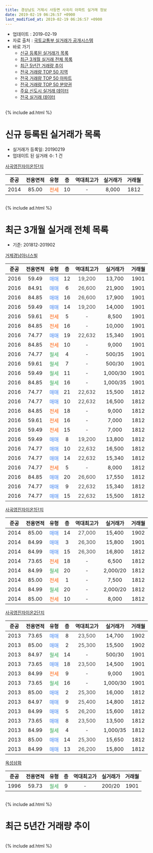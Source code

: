 ```yaml
---
title: 경상남도 거제시 사등면 사곡리 아파트 실거래 정보
date: 2019-02-19 06:26:57 +0900
last_modified_at: 2019-02-19 06:26:57 +0900
---
```


* 업데이트 : 2019-02-19
* 자료 출처 : [국토교통부 실거래가 공개시스템](http://rt.molit.go.kr)
* 바로 가기
    * [신규 등록된 실거래가 목록](#신규-등록된-실거래가-목록)
    * [최근 3개월 실거래 전체 목록](#최근-3개월-실거래-전체-목록)
    * [최근 5년간 거래량 추이](#최근-5년간-거래량-추이)
    * [전국 거래량 TOP 50 지역](https://inasie.github.io/apt-trade-info/최근-3개월-전국에서-가장-거래가-많이-발생한-지역)
    * [전국 거래량 TOP 50 아파트](https://inasie.github.io/apt-trade-info/최근-3개월-전국에서-가장-거래가-많이-발생한-아파트)
    * [전국 거래량 TOP 50 분양권](https://inasie.github.io/apt-trade-info/최근-3개월-전국에서-가장-거래가-많이-발생한-분양권)
    * [주요 신도시 실거래 데이터](https://inasie.github.io/apt-trade-info/주요-신도시)
    * [전국 실거래 데이터](https://inasie.github.io/apt-trade-info/전국)
<br>
{% include ad.html %}
<br>

# 신규 등록된 실거래가 목록
* 실거래가 등록일: 20190219
* 업데이트 된 실거래 수: 1 건


[사곡영진자이온1단지](https://search.naver.com/search.naver?query=%EA%B2%BD%EC%83%81%EB%82%A8%EB%8F%84+%EA%B1%B0%EC%A0%9C%EC%8B%9C+%EC%82%AC%EB%93%B1%EB%A9%B4+%EC%82%AC%EA%B3%A1%EB%A6%AC+%EC%82%AC%EA%B3%A1%EC%98%81%EC%A7%84%EC%9E%90%EC%9D%B4%EC%98%A81%EB%8B%A8%EC%A7%80)

|준공|전용면적|유형|층|역대최고가|실거래가|거래월|
|:---:|:---:|:---:|:---:|:---:|:---:|:---:|
|2014|85.00|<span style="color:#ff5a00">전세</span>|10|<span style="color:#444444">-</span>|8,000|1812|


<br>
{% include ad.html %}
<br>

# 최근 3개월 실거래 전체 목록
* 기준: 201812-201902


[거제경남아너스빌](https://search.naver.com/search.naver?query=%EA%B2%BD%EC%83%81%EB%82%A8%EB%8F%84+%EA%B1%B0%EC%A0%9C%EC%8B%9C+%EC%82%AC%EB%93%B1%EB%A9%B4+%EC%82%AC%EA%B3%A1%EB%A6%AC+%EA%B1%B0%EC%A0%9C%EA%B2%BD%EB%82%A8%EC%95%84%EB%84%88%EC%8A%A4%EB%B9%8C)

|준공|전용면적|유형|층|역대최고가|실거래가|거래월|
|:---:|:---:|:---:|:---:|:---:|:---:|:---:|
|2016|59.49|<span style="color:#4285f3">매매</span>|12|<span style="color:#444444">19,200</span>|13,700|1901|
|2016|84.91|<span style="color:#4285f3">매매</span>|6|<span style="color:#444444">26,600</span>|21,900|1901|
|2016|84.85|<span style="color:#4285f3">매매</span>|16|<span style="color:#444444">26,600</span>|17,900|1901|
|2016|59.49|<span style="color:#4285f3">매매</span>|14|<span style="color:#444444">19,200</span>|14,000|1901|
|2016|59.61|<span style="color:#ff5a00">전세</span>|5|<span style="color:#444444">-</span>|8,500|1901|
|2016|84.85|<span style="color:#ff5a00">전세</span>|16|<span style="color:#444444">-</span>|10,000|1901|
|2016|74.77|<span style="color:#4285f3">매매</span>|19|<span style="color:#444444">22,632</span>|15,340|1901|
|2016|84.85|<span style="color:#ff5a00">전세</span>|10|<span style="color:#444444">-</span>|9,000|1901|
|2016|74.77|<span style="color:#34a853">월세</span>|4|<span style="color:#444444">-</span>|500/35|1901|
|2016|59.61|<span style="color:#34a853">월세</span>|7|<span style="color:#444444">-</span>|500/30|1901|
|2016|59.49|<span style="color:#34a853">월세</span>|11|<span style="color:#444444">-</span>|1,000/30|1901|
|2016|84.85|<span style="color:#34a853">월세</span>|16|<span style="color:#444444">-</span>|1,000/35|1901|
|2016|74.77|<span style="color:#4285f3">매매</span>|21|<span style="color:#444444">22,632</span>|15,500|1812|
|2016|74.77|<span style="color:#4285f3">매매</span>|10|<span style="color:#444444">22,632</span>|16,500|1812|
|2016|84.85|<span style="color:#ff5a00">전세</span>|18|<span style="color:#444444">-</span>|9,000|1812|
|2016|59.61|<span style="color:#ff5a00">전세</span>|16|<span style="color:#444444">-</span>|7,000|1812|
|2016|59.49|<span style="color:#ff5a00">전세</span>|15|<span style="color:#444444">-</span>|7,000|1812|
|2016|59.49|<span style="color:#4285f3">매매</span>|8|<span style="color:#444444">19,200</span>|13,800|1812|
|2016|74.77|<span style="color:#4285f3">매매</span>|10|<span style="color:#444444">22,632</span>|16,500|1812|
|2016|74.77|<span style="color:#4285f3">매매</span>|14|<span style="color:#444444">22,632</span>|15,340|1812|
|2016|74.77|<span style="color:#ff5a00">전세</span>|5|<span style="color:#444444">-</span>|8,000|1812|
|2016|84.85|<span style="color:#4285f3">매매</span>|20|<span style="color:#444444">26,600</span>|17,550|1812|
|2016|74.77|<span style="color:#4285f3">매매</span>|9|<span style="color:#444444">22,632</span>|15,340|1812|
|2016|74.77|<span style="color:#4285f3">매매</span>|15|<span style="color:#444444">22,632</span>|15,500|1812|

[사곡영진자이온1단지](https://search.naver.com/search.naver?query=%EA%B2%BD%EC%83%81%EB%82%A8%EB%8F%84+%EA%B1%B0%EC%A0%9C%EC%8B%9C+%EC%82%AC%EB%93%B1%EB%A9%B4+%EC%82%AC%EA%B3%A1%EB%A6%AC+%EC%82%AC%EA%B3%A1%EC%98%81%EC%A7%84%EC%9E%90%EC%9D%B4%EC%98%A81%EB%8B%A8%EC%A7%80)

|준공|전용면적|유형|층|역대최고가|실거래가|거래월|
|:---:|:---:|:---:|:---:|:---:|:---:|:---:|
|2014|85.00|<span style="color:#4285f3">매매</span>|14|<span style="color:#444444">27,000</span>|15,400|1902|
|2014|84.99|<span style="color:#4285f3">매매</span>|3|<span style="color:#444444">26,300</span>|15,800|1901|
|2014|84.99|<span style="color:#4285f3">매매</span>|15|<span style="color:#444444">26,300</span>|16,800|1812|
|2014|73.65|<span style="color:#ff5a00">전세</span>|18|<span style="color:#444444">-</span>|6,500|1812|
|2014|84.99|<span style="color:#34a853">월세</span>|20|<span style="color:#444444">-</span>|2,000/20|1812|
|2014|85.00|<span style="color:#ff5a00">전세</span>|1|<span style="color:#444444">-</span>|7,500|1812|
|2014|84.99|<span style="color:#34a853">월세</span>|20|<span style="color:#444444">-</span>|2,000/20|1812|
|2014|85.00|<span style="color:#ff5a00">전세</span>|10|<span style="color:#444444">-</span>|8,000|1812|

[사곡영진자이온2단지](https://search.naver.com/search.naver?query=%EA%B2%BD%EC%83%81%EB%82%A8%EB%8F%84+%EA%B1%B0%EC%A0%9C%EC%8B%9C+%EC%82%AC%EB%93%B1%EB%A9%B4+%EC%82%AC%EA%B3%A1%EB%A6%AC+%EC%82%AC%EA%B3%A1%EC%98%81%EC%A7%84%EC%9E%90%EC%9D%B4%EC%98%A82%EB%8B%A8%EC%A7%80)

|준공|전용면적|유형|층|역대최고가|실거래가|거래월|
|:---:|:---:|:---:|:---:|:---:|:---:|:---:|
|2013|73.65|<span style="color:#4285f3">매매</span>|8|<span style="color:#444444">23,500</span>|14,700|1902|
|2013|85.00|<span style="color:#4285f3">매매</span>|2|<span style="color:#444444">25,300</span>|15,500|1902|
|2013|84.97|<span style="color:#34a853">월세</span>|14|<span style="color:#444444">-</span>|500/30|1901|
|2013|73.65|<span style="color:#4285f3">매매</span>|18|<span style="color:#444444">23,500</span>|14,500|1901|
|2013|84.99|<span style="color:#ff5a00">전세</span>|9|<span style="color:#444444">-</span>|9,000|1901|
|2013|73.65|<span style="color:#34a853">월세</span>|16|<span style="color:#444444">-</span>|1,000/30|1901|
|2013|85.00|<span style="color:#4285f3">매매</span>|2|<span style="color:#444444">25,300</span>|16,000|1812|
|2013|84.97|<span style="color:#4285f3">매매</span>|9|<span style="color:#444444">25,400</span>|14,800|1812|
|2013|84.99|<span style="color:#4285f3">매매</span>|5|<span style="color:#444444">26,200</span>|15,600|1812|
|2013|73.65|<span style="color:#4285f3">매매</span>|8|<span style="color:#444444">23,500</span>|13,500|1812|
|2013|84.99|<span style="color:#34a853">월세</span>|4|<span style="color:#444444">-</span>|1,000/35|1812|
|2013|85.00|<span style="color:#4285f3">매매</span>|14|<span style="color:#444444">25,300</span>|15,650|1812|
|2013|84.99|<span style="color:#4285f3">매매</span>|13|<span style="color:#444444">26,200</span>|15,800|1812|


<script async src="//pagead2.googlesyndication.com/pagead/js/adsbygoogle.js"></script>
<!-- 기본 -->
<ins class="adsbygoogle"
     style="display:block"
     data-ad-client="ca-pub-2446590836940007"
     data-ad-slot="1659523306"
     data-ad-format="auto"
     data-full-width-responsive="true"></ins>
<script>
(adsbygoogle = window.adsbygoogle || []).push({});
</script>


[옥성삼화](https://search.naver.com/search.naver?query=%EA%B2%BD%EC%83%81%EB%82%A8%EB%8F%84+%EA%B1%B0%EC%A0%9C%EC%8B%9C+%EC%82%AC%EB%93%B1%EB%A9%B4+%EC%82%AC%EA%B3%A1%EB%A6%AC+%EC%98%A5%EC%84%B1%EC%82%BC%ED%99%94)

|준공|전용면적|유형|층|역대최고가|실거래가|거래월|
|:---:|:---:|:---:|:---:|:---:|:---:|:---:|
|1996|59.73|<span style="color:#34a853">월세</span>|9|<span style="color:#444444">-</span>|200/20|1901|


<br>
{% include ad.html %}
<br>

# 최근 5년간 거래량 추이


<div style="width:100%;">
    <canvas id="deal_progress" height="200"></canvas>
</div>

<script>
new Chart(document.getElementById("deal_progress"), {
    type: 'line',
    data: {
        labels: ['201402','201403','201404','201405','201406','201407','201408','201409','201410','201411','201412','201501','201502','201503','201504','201505','201506','201507','201508','201509','201510','201511','201512','201601','201602','201603','201604','201605','201606','201607','201608','201609','201610','201611','201612','201701','201702','201703','201704','201705','201706','201707','201708','201709','201710','201711','201712','201801','201802','201803','201804','201805','201806','201807','201808','201809','201810','201811','201812','201901','201902'],
        datasets: [{
            label: '매매',
            pointRadius: 1,
            data: [0, 0, 2, 2, 0, 0, 0, 1, 1, 0, 3, 0, 1, 0, 8, 0, 2, 7, 4, 5, 3, 4, 2, 4, 2, 3, 2, 1, 2, 7, 4, 8, 3, 6, 1, 4, 7, 22, 7, 5, 7, 11, 12, 5, 7, 9, 9, 4, 6, 12, 11, 15, 9, 6, 7, 6, 11, 15, 15, 7, 3],
            borderColor: "rgba(255, 201, 14, 1)",
            backgroundColor: "rgba(255, 201, 14, 0.5)",
            fill: false,
            lineTension: 0
        },{
            label: '전월세',
            pointRadius: 1,
            data: [5, 3, 5, 6, 7, 11, 10, 14, 15, 10, 3, 3, 5, 6, 6, 2, 2, 8, 4, 11, 11, 8, 6, 40, 39, 38, 19, 15, 10, 13, 10, 11, 8, 9, 6, 9, 7, 10, 9, 5, 9, 9, 9, 7, 12, 9, 12, 13, 20, 13, 20, 16, 13, 15, 15, 19, 14, 12, 10, 11, 0],
            borderColor: "rgba(0, 141, 185, 1)",
            backgroundColor: "rgba(0, 141, 185, 0.5)",
            fill: false,
            lineTension: 0
        }
        ]
    },
    options: {
        responsive: true,
        title: {
            display: false
        },
        tooltips: {
            mode: 'index',
            intersect: false
        },
        hover: {
            mode: 'nearest',
            intersect: true
        },
        scales: {
            xAxes: [{
                display: true,
                scaleLabel: {
                    display: true,
                    labelString: '년/월'
                }
            }],
            yAxes: [{
                display: true,
                ticks: {
                    suggestedMin: 0,
                },
                scaleLabel: {
                    display: true,
                    labelString: '실거래 수'
                }
            }]
        }
    }
});

</script>


<br>
{% include ad.html %}
<br>

